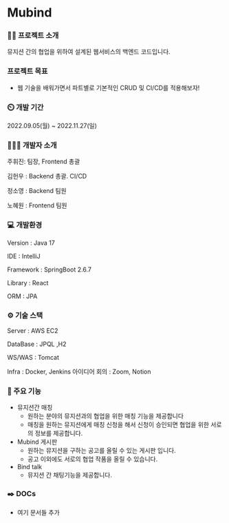# Mubind

### 👨‍🏫 프로젝트 소개
뮤지션 간의 협업을 위하여 설계된 웹서비스의 백엔드 코드입니다.

### 프로젝트 목표

- 웹 기술을 배워가면서 파트별로 기본적인 CRUD 및 CI/CD를 적용해보자!

### ⏲️ 개발 기간
2022.09.05(월) ~ 2022.11.27(일)

### 🧑‍🤝‍🧑 개발자 소개

주휘진: 팀장, Frontend 총괄

김헌우 :  Backend 총괄. CI/CD 

정소영 : Backend 팀원

노혜원 : Frontend 팀원

### 💻 개발환경

Version : Java 17

IDE : IntelliJ

Framework : SpringBoot 2.6.7

Library : React

ORM : JPA

### ⚙️ 기술 스택

Server : AWS EC2

DataBase : JPQL ,H2

WS/WAS : Tomcat

Infra : Docker, Jenkins
아이디어 회의 : Zoom, Notion

### 📌 주요 기능

- 뮤지션간 매칭
    - 원하는 분야의 뮤지션과의 협업을 위한 매칭 기능을 제공합니다
    - 매칭을 원하는 뮤지션에게 매칭 신청을 해서 신청이 승인되면 협업을 위한 서로의 정보를 제공합니다.
- Mubind 게시판
    - 원하는 뮤지션을 구하는 공고를 올릴 수 있는 게시판 입니다.
    - 공고 이외에도 서로의 협업 작품을 올릴 수 있습니다.
- Bind talk
    - 뮤지션 간 채팅기능을 제공합니다.

### ✒️ DOCs

- 여기 문서들 추가
